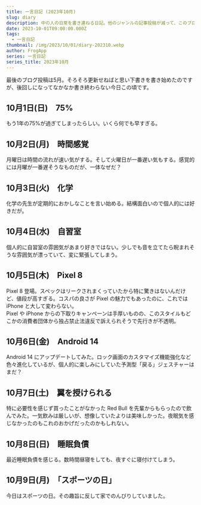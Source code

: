 ```yaml
---
title: 一言日記 (2023年10月)
slug: diary
description: 中の人の日常を書き連ねる日記。他のジャンルの記事投稿が減って、このブログのメイン企画になってきている気がする。
date: 2023-10-01T09:00:00.000Z
tags:
  - 一言日記
thumbnail: /img/2023/10/01/diary-202310.webp
author: FrogApp
series: 一言日記
series_title: 2023年10月
---
```


最後のブログ投稿は5月。そろそろ更新せねばと思い下書きを書き始めたのですが、後回しになってなかなか書き終わらない今日この頃です。

## 10月1日(日)　75%

もう1年の75%が過ぎてしまったらしい。いくら何でも早すぎる。

## 10月2日(月)　時間感覚

月曜日は時間の流れが速い気がする。そして火曜日が一番遅い気もする。感覚的には月曜が一番遅そうなものだが、一体なぜだ？

## 10月3日(火)　化学

化学の先生が定期的におかしなことを言い始める。結構面白いので個人的には好きだが。

## 10月4日(水)　自習室

個人的に自習室の雰囲気があまり好きではない。少しでも音を立てたら睨まれそうな雰囲気が漂っていて、変に緊張してしまう。

## 10月5日(木)　Pixel 8

Pixel 8 登場。スペックはリークされまくっていたから特に驚きはないんだけど、値段が高すぎる。コスパの良さが Pixel の魅力でもあったのに、これでは iPhone と大して変わらない。\
Pixel や iPhone からの下取りキャンペーンは手厚いものの、このスタイルもどこかの消費者団体から独占禁止法違反で訴えられそうで先行きが不透明。

## 10月6日(金)　Android 14

Android 14 にアップデートしてみた。ロック画面のカスタマイズ機能強化など色々進化しているが、個人的に楽しみにしていた予測型「戻る」ジェスチャーはまだ？

## 10月7日(土)　翼を授けられる

特に必要性を感じず買ったことがなかった Red Bull を先輩からもらったので飲んでみた。一気飲みは厳しいが、想像していたよりは美味しかった。夜眠気を感じなかったのもこれのおかげだったのかもしれない。

## 10月8日(日)　睡眠負債

最近睡眠負債を感じる。数時間昼寝をしても、夜すぐに寝付けてしまう。

## 10月9日(月)　「スポーツの日」

今日はスポーツの日。その趣旨に反して家でのんびりしていました。
